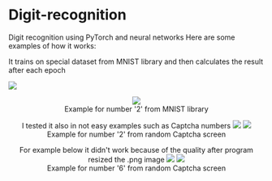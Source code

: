 # Digit-recognition
Digit recognition using PyTorch and neural networks
Here are some examples of how it works:

<p align="center">
  <p>
    It trains on special dataset from MNIST library and then calculates the result after each epoch
  </p>
  <img src="https://github.com/mryt66/Digit-recognition/assets/64143856/65b7a377-ad87-432f-a4ca-bd623ca28c5a" />    
  <br />
</p>

<p align="center">
  <img src="https://github.com/mryt66/Digit-recognition/assets/64143856/0180ec3d-0932-4155-817e-3b3766e022e0" />
  <br />
  Example for number '2' from MNIST library 
</p>

<p align="center">
  I tested it also in not easy examples such as Captcha numbers
  <img src="https://github.com/mryt66/Digit-recognition/assets/64143856/2b4e8727-9610-432b-b401-9e950ccfcbde" />
  <img src="https://github.com/mryt66/Digit-recognition/assets/64143856/c6310242-076b-425a-b8bf-9c34ec434102" />
  <br />
  Example for number '2' from random Captcha screen
</p>

<p align="center">
  For example below it didn't work because of the quality after program resized the .png image
  <img src="https://github.com/mryt66/Digit-recognition/assets/64143856/53d8b0f2-1d40-4956-bde7-577b9a57737a" />
  <img src="https://github.com/mryt66/Digit-recognition/assets/64143856/42edf800-6a89-40eb-8b96-0b8707c2cded" />
  <br />
  Example for number '6' from random Captcha screen
</p>

